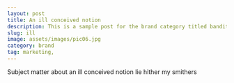 ```yaml
---
layout: post
title: An ill conceived notion
description: This is a sample post for the brand category titled bandits, about a nonsensical subject.
slug: ill
image: assets/images/pic06.jpg
category: brand
tag: marketing,
---
```


Subject matter about an ill conceived notion lie hither my smithers
